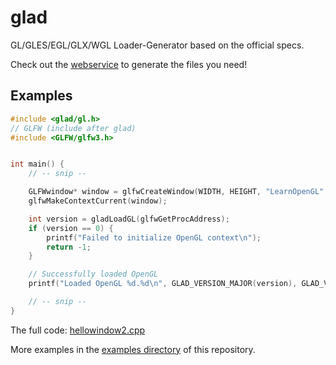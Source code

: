 glad
====

GL/GLES/EGL/GLX/WGL Loader-Generator based on the official specs.

Check out the [webservice](http://glad.dav1d.de) to generate the files you need!


## Examples

```c
#include <glad/gl.h>
// GLFW (include after glad)
#include <GLFW/glfw3.h>


int main() {
    // -- snip --

    GLFWwindow* window = glfwCreateWindow(WIDTH, HEIGHT, "LearnOpenGL", NULL, NULL);
    glfwMakeContextCurrent(window);

    int version = gladLoadGL(glfwGetProcAddress);
    if (version == 0) {
        printf("Failed to initialize OpenGL context\n");
        return -1;
    }

    // Successfully loaded OpenGL
    printf("Loaded OpenGL %d.%d\n", GLAD_VERSION_MAJOR(version), GLAD_VERSION_MINOR(version));

    // -- snip --
}
```

The full code: [hellowindow2.cpp](example/c++/hellowindow2.cpp)

More examples in the [examples directory](example/) of this repository.